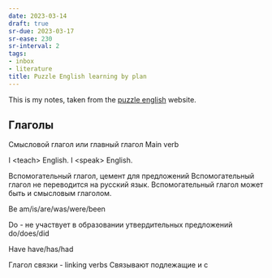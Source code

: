```yaml
---
date: 2023-03-14
draft: true
sr-due: 2023-03-17
sr-ease: 230
sr-interval: 2
tags:
- inbox
- literature
title: Puzzle English learning by plan
---
```


This is my notes, taken from the [puzzle english](./puzzle%20english.md) website.

## Глаголы

Смысловой глагол или главный глагол Main verb

I &lt;teach&gt; English. I &lt;speak&gt; English.

Вспомогательный глагол, цемент для предложений Вспомогательный глагол не
переводится на русский язык. Вспомогательный глагол может быть и смысловым
глаголом.

Be am/is/are/was/were/been

Do - не участвует в образовании утвердительных предложений do/does/did

Have have/has/had

Глагол связки - linking verbs Связывают подлежащие и с